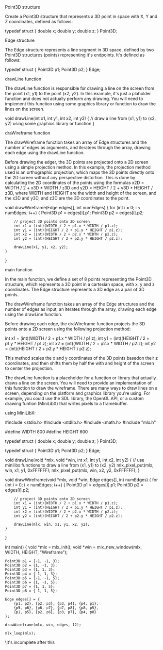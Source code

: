 Point3D structure

Create a Point3D structure that represents a 3D point in space with X, Y and Z coordinates, defined as follows:

typedef struct {
    double x;
    double y;
    double z;
} Point3D;

Edge structure

The Edge structure represents a line segment in 3D space, defined by two Point3D structures (points) representing it's endpoints. It's defined as follows:

typedef struct {
    Point3D p1;
    Point3D p2;
} Edge;

drawLine function

The drawLine function is responsible for drawing a line on the screen from the point (x1, y1) to the point (x2, y2). In this example, it's just a plaholder function and does not actually perform any drawing. You will need to implement this function using some graphics library or function to draw the lines on the screen.

void drawLine(int x1, int y1, int x2, int y2) {
    // draw a line from (x1, y1) to (x2, y2) using some graphics library or function
}

draWireframe function

The drawWireframe function takes an array of Edge structures and the number of edges as arguments, and iteratees through the array, drawing each edge using the drawLine function.

Before drawing the edger, the 3D points are projected onto a 2D screen using a simple projection method. In this example, the projection method used is an orthographic projection, which maps the 3D points directly onto the 2D screen without any perspective distortion. This is done by calculating the 2D coordinates of the points using the formulas x2D = WIDTH / 2 + x3D * WIDTH / z3D and y2D = HEIGHT / 2 + y3D * HEIGHT / z3D, where WIDTH and HEIGHT are the width and height of the screen, and the x3D and y3D, and z3D are the 3D coordinates to the point.

void drawWireframe(Edge edges[], int numEdges) {
    for (int i = 0; i < numEdges; i++) {
        Point3D p1 = edges[i].p1;
        Point3D p2 = edges[i].p2;

        // project 3D points onto 2D screen
        int x1 = (int)(WIDTH / 2 + p1.x * WIDTH / p1.z);
        int y1 = (int)(HEIGHT / 2 + p1.y * HEIGHT / p1.z);
        int x2 = (int)(WIDTH / 2 + p2.x * WIDTH / p2.z);
        int y2 = (int)(HEIGHT / 2 + p2.y * HEIGHT / p2.z);

        drawLine(x1, y1, x2, y2);
    }
}

main function

In the main function, we define a set of 8 points representing the Point3D structure, which represents a 3D point in a cartesian space, with x, y and z coordinates. The Edge structure represents a 3D edge as a pair of 3D points.

The drawWireframe function takes an array of the Edge structures and the number of edges as input, an iterates through the array, drawing each edge using the drawLine function.

Before drawing each edge, the draWireframe function projects the 3D points onto a 2D screen using the following projection method:

int x1 = (int)(WIDTH / 2 + p1.x * WIDTH / p1.z);
int y1 = (int)(HEIGHT / 2 + p1.y * HEIGHT / p1.z);
int x2 = (int)(WIDTH / 2 + p2.x * WIDTH / p2.z);
int y2 = (int)(HEIGHT / 2 + p2.y * HEIGHT / p2.z);

This method scales the x and y coordinates of the 3D points basedon their z coordinates, and then shifts them by half the with and height of the screen to center the projection.

The drawLine function is a placeholder for a function or library that actually draws a line on the screen. You will need to provide an implementation of this function to draw the wireframe. There are many ways to draw lines on a screen, depending on the platform and graphics library you're using. For example, you could use the SDL library, the OpenGL API, or a custom drawing funtion (MiniLibX) that writes pixels to a framebuffer.

using MiniLibX:

#include <stdio.h>
#include <stdlib.h>
#include <math.h>
#include "mlx.h"

#define WIDTH 800
#define HEIGHT 600

typedef struct {
    double x;
    double y;
    double z;
} Point3D;

typedef struct {
    Point3D p1;
    Point3D p2;
} Edge;

void drawLine(void *mlx, void *win, int x1, int y1, int x2, int y2) {
    // use minilibx functions to draw a line from (x1, y1) to (x2, y2)
    mlx_pixel_put(mlx, win, x1, y1, 0xFFFFFF);
    mlx_pixel_put(mlx, win, x2, y2, 0xFFFFFF);
}

void drawWireframe(void *mlx, void *win, Edge edges[], int numEdges) {
    for (int i = 0; i < numEdges; i++) {
        Point3D p1 = edges[i].p1;
        Point3D p2 = edges[i].p2;

        // project 3D points onto 2D screen
        int x1 = (int)(WIDTH / 2 + p1.x * WIDTH / p1.z);
        int y1 = (int)(HEIGHT / 2 + p1.y * HEIGHT / p1.z);
        int x2 = (int)(WIDTH / 2 + p2.x * WIDTH / p2.z);
        int y2 = (int)(HEIGHT / 2 + p2.y * HEIGHT / p2.z);

        drawLine(mlx, win, x1, y1, x2, y2);
    }
}

int main() {
    void *mlx = mlx_init();
    void *win = mlx_new_window(mlx, WIDTH, HEIGHT, "Wireframe");

    Point3D p1 = {-1, -1, 3};
    Point3D p2 = {1, -1, 3};
    Point3D p3 = {1, 1, 3};
    Point3D p4 = {-1, 1, 3};
    Point3D p5 = {-1, -1, 5};
    Point3D p6 = {1, -1, 5};
    Point3D p7 = {1, 1, 5};
    Point3D p8 = {-1, 1, 5};

    Edge edges[] = {
        {p1, p2}, {p2, p3}, {p3, p4}, {p4, p1},
        {p5, p6}, {p6, p7}, {p7, p8}, {p8, p5},
        {p1, p5}, {p2, p6}, {p3, p7}, {p4, p8}
    };

    drawWireframe(mlx, win, edges, 12);

    mlx_loop(mlx);

\\it's incomplete after this